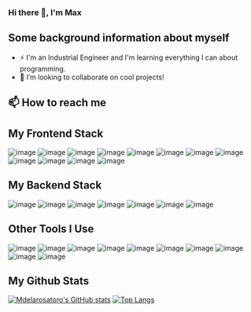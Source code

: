 ### Hi there 👋, I'm Max

## Some background information about myself
- ⚡ I'm an Industrial Engineer and I'm learning everything I can about programming.
- 👯 I’m looking to collaborate on cool projects!

## 📫 How to reach me


## My Frontend Stack
![image]({https://img.shields.io/badge/HTML5-E34F26?style=for-the-badge&logo=html5&logoColor=white})
![image]({https://img.shields.io/badge/CSS3-1572B6?style=for-the-badge&logo=css3&logoColor=white})
![image]({https://img.shields.io/badge/JavaScript-323330?style=for-the-badge&logo=javascript&logoColor=F7DF1E})
![image]({https://img.shields.io/badge/TypeScript-007ACC?style=for-the-badge&logo=typescript&logoColor=white})
![image]({https://img.shields.io/badge/React-20232A?style=for-the-badge&logo=react&logoColor=61DAFB})
![image]({https://img.shields.io/badge/Redux-593D88?style=for-the-badge&logo=redux&logoColor=white})
![image]({https://img.shields.io/badge/React_Router-CA4245?style=for-the-badge&logo=react-router&logoColor=white})
![image]({https://img.shields.io/badge/Angular-DD0031?style=for-the-badge&logo=angular&logoColor=white})
![image]({https://img.shields.io/badge/Cypress-17202C?style=for-the-badge&logo=cypress&logoColor=white})
![image]({https://img.shields.io/badge/Jasmine-8A4182?style=for-the-badge&logo=Jasmine&logoColor=white})
![image]({https://img.shields.io/badge/Jest-C21325?style=for-the-badge&logo=jest&logoColor=white})
![image]({https://img.shields.io/badge/next.js-000000?style=for-the-badge&logo=nextdotjs&logoColor=white})

## My Backend Stack
![image]({https://img.shields.io/badge/MongoDB-4EA94B?style=for-the-badge&logo=mongodb&logoColor=white})
![image]({https://img.shields.io/badge/MySQL-005C84?style=for-the-badge&logo=mysql&logoColor=white})
![image]({https://img.shields.io/badge/Express.js-000000?style=for-the-badge&logo=express&logoColor=white})
![image]({https://img.shields.io/badge/JWT-000000?style=for-the-badge&logo=JSON%20web%20tokens&logoColor=white})
![image]({https://img.shields.io/badge/nestjs-E0234E?style=for-the-badge&logo=nestjs&logoColor=white})
![image]({https://img.shields.io/badge/Node.js-339933?style=for-the-badge&logo=nodedotjs&logoColor=white})
![image]({https://img.shields.io/badge/Sequelize-52B0E7?style=for-the-badge&logo=Sequelize&logoColor=white})

## Other Tools I Use
![image]({https://img.shields.io/badge/eslint-3A33D1?style=for-the-badge&logo=eslint&logoColor=white})
![image]({https://img.shields.io/badge/prettier-1A2C34?style=for-the-badge&logo=prettier&logoColor=F7BA3E})
![image]({https://img.shields.io/badge/Trello-0052CC?style=for-the-badge&logo=trello&logoColor=white})
![image]({https://img.shields.io/badge/firebase-ffca28?style=for-the-badge&logo=firebase&logoColor=black})
![image]({https://img.shields.io/badge/Socket.io-010101?&style=for-the-badge&logo=Socket.io&logoColor=white})
![image]({https://img.shields.io/badge/Font_Awesome-339AF0?style=for-the-badge&logo=fontawesome&logoColor=white})
![image]({https://img.shields.io/badge/npm-CB3837?style=for-the-badge&logo=npm&logoColor=white})
![image]({https://img.shields.io/badge/Postman-FF6C37?style=for-the-badge&logo=Postman&logoColor=white})
![image]({https://img.shields.io/badge/Swagger-85EA2D?style=for-the-badge&logo=Swagger&logoColor=white})
![image]({https://img.shields.io/badge/Visual_Studio_Code-0078D4?style=for-the-badge&logo=visual%20studio%20code&logoColor=white})



## My Github Stats
[![Mdelarosatoro's GitHub stats](https://github-readme-stats.vercel.app/api?username=mdelarosatoro)](https://github.com/mdelarosatoro/github-readme-stats)
[![Top Langs](https://github-readme-stats.vercel.app/api/top-langs/?username=mdelarosatoro&layout=compact)](https://github.com/mdelarosatoro/github-readme-stats)

<!--
**mdelarosatoro/mdelarosatoro** is a ✨ _special_ ✨ repository because its `README.md` (this file) appears on your GitHub profile.

Here are some ideas to get you started:


 ...
- 👯 I’m looking to collaborate on ...
- 🤔 I’m looking for help with ...
- 💬 Ask me about ...
-  ...
- 😄 Pronouns: ...
- ⚡ Fun fact: ...
-->
